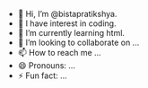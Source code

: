 - 👋 Hi, I’m @bistapratikshya.
- 👀 I have interest in coding.
- 🌱 I’m currently learning html.
- 💞️ I’m looking to collaborate on ...
- 📫 How to reach me ...
- 😄 Pronouns: ...
- ⚡ Fun fact: ...

<!---
bistapratikshya/bistapratikshya is a ✨ special ✨ repository because its `README.md` (this file) appears on your GitHub profile.
You can click the Preview link to take a look at your changes.
--->
